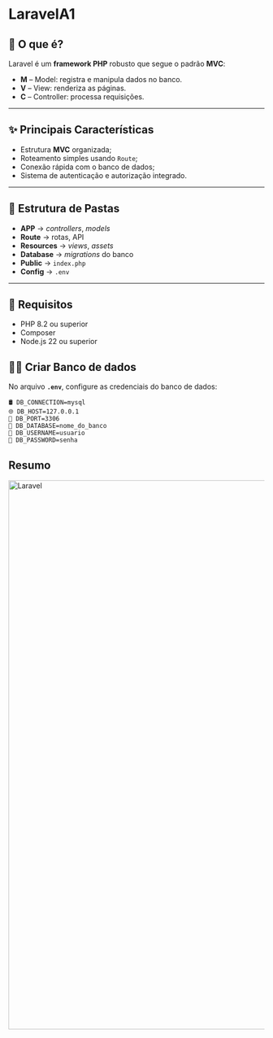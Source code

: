 # LaravelA1

## 📌 O que é?
Laravel é um **framework PHP** robusto que segue o padrão **MVC**:
- **M** – Model: registra e manipula dados no banco.
- **V** – View: renderiza as páginas.
- **C** – Controller: processa requisições.

---

## ✨ Principais Características
- Estrutura **MVC** organizada;
- Roteamento simples usando `Route`;
- Conexão rápida com o banco de dados;
- Sistema de autenticação e autorização integrado.

---

## 📂 Estrutura de Pastas
- **APP** → *controllers*, *models*  
- **Route** → rotas, API  
- **Resources** → *views*, *assets*  
- **Database** → *migrations* do banco  
- **Public** → `index.php`  
- **Config** → `.env`  

---

## 🚀 Requisitos
- PHP 8.2 ou superior  
- Composer   
- Node.js 22 ou superior 


## 🏦🎲 Criar Banco de dados
No arquivo **`.env`**, configure as credenciais do banco de dados:

```env
🛢️ DB_CONNECTION=mysql
🌐 DB_HOST=127.0.0.1
🔌 DB_PORT=3306
📂 DB_DATABASE=nome_do_banco
👤 DB_USERNAME=usuario
🔑 DB_PASSWORD=senha
```
## Resumo
<img width="1920" height="1080" alt="Laravel" src="https://github.com/user-attachments/assets/10046932-64c0-414a-ac59-1d2ab28d0c37" />



